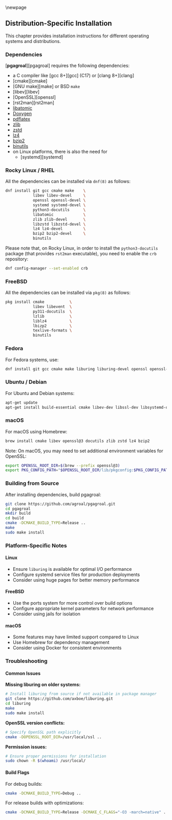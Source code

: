 \newpage

## Distribution-Specific Installation

This chapter provides installation instructions for different operating systems and distributions.

### Dependencies

[**pgagroal**][pgagroal] requires the following dependencies:

* a C compiler like [gcc 8+][gcc] (C17) or [clang 8+][clang]
* [cmake][cmake]
* [GNU make][make] or BSD `make`
* [libev][libev]
* [OpenSSL][openssl]
* [rst2man][rst2man]
* [libatomic](https://gcc.gnu.org/wiki/Atomic)
* [Doxygen](https://doxygen.nl/index.html)
* [pdflatex](https://tug.org/texlive/)
* [zlib](https://zlib.net)
* [zstd](http://www.zstd.net)
* [lz4](https://lz4.github.io/lz4/)
* [bzip2](http://sourceware.org/bzip2/)
* [binutils](https://www.gnu.org/software/binutils/)
* on Linux platforms, there is also the need for
  * [systemd][systemd]

### Rocky Linux / RHEL

All the dependencies can be installed via `dnf(8)` as follows:

```sh
dnf install git gcc cmake make    \
            libev libev-devel     \
            openssl openssl-devel \
            systemd systemd-devel \
            python3-docutils      \
            libatomic             \
            zlib zlib-devel       \
            libzstd libzstd-devel \
            lz4 lz4-devel         \
            bzip2 bzip2-devel     \
            binutils
```

Please note that, on Rocky Linux, in order to install the `python3-docutils`
package (that provides `rst2man` executable), you need to enable the `crb` repository:

```sh
dnf config-manager --set-enabled crb
```

### FreeBSD

All the dependencies can be installed via `pkg(8)` as follows:

```sh
pkg install cmake          	\
            libev libevent 	\
            py311-docutils 	\
            lzlib           \
            liblz4          \
            lbizp2          \
            texlive-formats \
            binutils
```

### Fedora

For Fedora systems, use:

```sh
dnf install git gcc cmake make liburing liburing-devel openssl openssl-devel systemd systemd-devel python3-docutils libatomic zlib zlib-devel libzstd libzstd-devel lz4 lz4-devel bzip2 bzip2-devel libasan libasan-static binutils
```

### Ubuntu / Debian

For Ubuntu and Debian systems:

```sh
apt-get update
apt-get install build-essential cmake libev-dev libssl-dev libsystemd-dev python3-docutils libatomic1 zlib1g-dev libzstd-dev liblz4-dev libbz2-dev binutils
```

### macOS

For macOS using Homebrew:

```sh
brew install cmake libev openssl@3 docutils zlib zstd lz4 bzip2
```

Note: On macOS, you may need to set additional environment variables for OpenSSL:

```sh
export OPENSSL_ROOT_DIR=$(brew --prefix openssl@3)
export PKG_CONFIG_PATH="$OPENSSL_ROOT_DIR/lib/pkgconfig:$PKG_CONFIG_PATH"
```

### Building from Source

After installing dependencies, build pgagroal:

```sh
git clone https://github.com/agroal/pgagroal.git
cd pgagroal
mkdir build
cd build
cmake -DCMAKE_BUILD_TYPE=Release ..
make
sudo make install
```

### Platform-Specific Notes

#### Linux
- Ensure `liburing` is available for optimal I/O performance
- Configure systemd service files for production deployments
- Consider using huge pages for better memory performance

#### FreeBSD
- Use the ports system for more control over build options
- Configure appropriate kernel parameters for network performance
- Consider using jails for isolation

#### macOS
- Some features may have limited support compared to Linux
- Use Homebrew for dependency management
- Consider using Docker for consistent environments

### Troubleshooting

#### Common Issues

**Missing liburing on older systems:**
```sh
# Install liburing from source if not available in package manager
git clone https://github.com/axboe/liburing.git
cd liburing
make
sudo make install
```

**OpenSSL version conflicts:**
```sh
# Specify OpenSSL path explicitly
cmake -DOPENSSL_ROOT_DIR=/usr/local/ssl ..
```

**Permission issues:**
```sh
# Ensure proper permissions for installation
sudo chown -R $(whoami) /usr/local/
```

#### Build Flags

For debug builds:
```sh
cmake -DCMAKE_BUILD_TYPE=Debug ..
```

For release builds with optimizations:
```sh
cmake -DCMAKE_BUILD_TYPE=Release -DCMAKE_C_FLAGS="-O3 -march=native" ..
```
